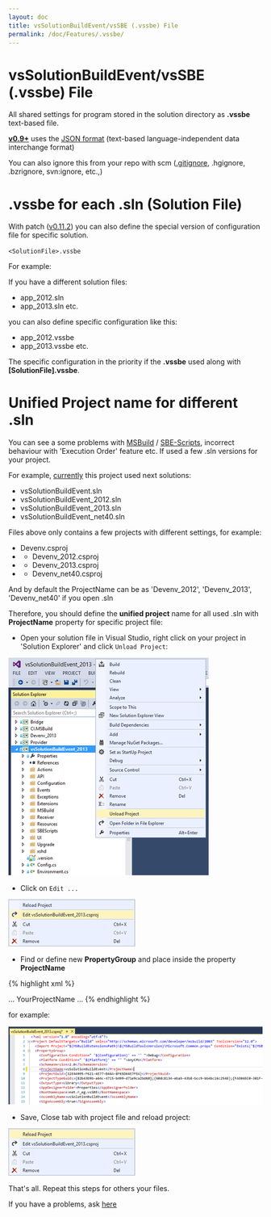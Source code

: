 ```yaml
---
layout: doc
title: vsSolutionBuildEvent/vsSBE (.vssbe) File
permalink: /doc/Features/.vssbe/
---
```

# vsSolutionBuildEvent/vsSBE (.vssbe) File

All shared settings for program stored in the solution directory as **.vssbe** text-based file.

**[v0.9+](http://visualstudiogallery.msdn.microsoft.com/0d1dbfd7-ed8a-40af-ae39-281bfeca2334/referral/118151)** uses the [JSON format](http://json.org) (text-based language-independent data interchange format)

You can also ignore this from your repo with scm ([.gitignore](http://git-scm.com/docs/gitignore), .hgignore, .bzrignore, svn:ignore, etc.,)

# .vssbe for each .sln (Solution File)

With patch ([v0.11.2](http://visualstudiogallery.msdn.microsoft.com/0d1dbfd7-ed8a-40af-ae39-281bfeca2334/referral/118151)) you can also define the special version of configuration file for specific solution.

`<SolutionFile>.vssbe`

For example:

If you have a different solution files:

* app_2012.sln
* app_2013.sln
etc.

you can also define specific configuration like this:

* app_2012.vssbe
* app_2013.vssbe
etc.

The specific configuration in the priority if the **.vssbe** used along with **[SolutionFile].vssbe**. 

# Unified Project name for different .sln

You can see a some problems with [MSBuild](../../Scripts/MSBuild/) / [SBE-Scripts](../../Scripts/SBE-Scripts/), incorrect behaviour with 'Execution Order' feature etc. If used a few .sln versions for your project.

For example, [currently](https://bitbucket.org/3F/vssolutionbuildevent/src) this project used next solutions:

* vsSolutionBuildEvent.sln
* vsSolutionBuildEvent_2012.sln
* vsSolutionBuildEvent_2013.sln
* vsSolutionBuildEvent_net40.sln

Files above only contains a few projects with different settings, for example:

* Devenv.csproj
* * Devenv_2012.csproj
* * Devenv_2013.csproj
* * Devenv_net40.csproj

And by default the ProjectName can be as 'Devenv_2012', 'Devenv_2013', 'Devenv_net40' if you open .sln

Therefore, you should define the **unified project** name for all used .sln with **ProjectName** property for specific project file:

* Open your solution file in Visual Studio, right click on your project in 'Solution Explorer' and click `Unload Project`:

![Step 1](../../Resources/projectName/step1.png)

* Click on `Edit ...`

![Step 2](../../Resources/projectName/step2.png)

* Find or define new **PropertyGroup** and place inside the property **ProjectName**

{% highlight xml %}

  <PropertyGroup>
      ...
      <ProjectName>YourProjectName</ProjectName>
      ...
  </PropertyGroup>
{% endhighlight %}

for example:

![Step 3](../../Resources/projectName/step3.png)

* Save, Close tab with project file and reload project:

![Step 4](../../Resources/projectName/step4.png)

That's all. Repeat this steps for others your files.

If you have a problems, ask [here](https://bitbucket.org/3F/vssolutionbuildevent/issues/new)

